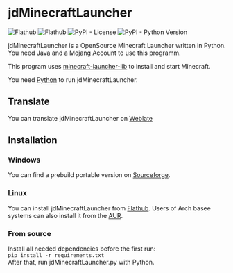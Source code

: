 # jdMinecraftLauncher

![Flathub](https://img.shields.io/flathub/downloads/page.codeberg.JakobDev.jdMinecraftLauncher)
![Flathub](https://img.shields.io/flathub/v/page.codeberg.JakobDev.jdMinecraftLauncher)
![PyPI - License](https://img.shields.io/pypi/l/jdMinecraftLauncher)
![PyPI - Python Version](https://img.shields.io/pypi/pyversions/jdMinecraftLauncher)

jdMinecraftLauncher is a OpenSource Minecraft Launcher written in Python. You need Java and a Mojang Account to use this programm.

This program uses [minecraft-launcher-lib](https://pypi.org/project/minecraft-launcher-lib) to install and start Minecraft.

You need [Python](https://www.python.org/) to run jdMinecraftLauncher.

## Translate
You can translate jdMinecraftLauncher on [Weblate](https://translate.codeberg.org/projects/jdMinecraftLauncher)

## Installation
### Windows
You can find a prebuild portable version on [Sourceforge](https://sourceforge.net/projects/jdminecraftlauncher).

### Linux
You can install jdMinecraftLauncher from [Flathub](https://flathub.org/apps/details/com.gitlab.JakobDev.jdMinecraftLauncher). Users of Arch basee systems can also install it from the [AUR](https://aur.archlinux.org/packages/jdminecraftlauncher).

### From source
Install all needed dependencies before the first run:  
`pip install -r requirements.txt`  
After that, run jdMinecraftLauncher.py with Python.
